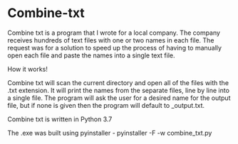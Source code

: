 # Combine-txt

Combine txt is a program that I wrote for a local company. The company receives hundreds of text files with one or two names in each file. The request was for a solution to speed up the process of having to manually open each file and paste the names into a single text file.

 

How it works!

Combine txt will scan the current directory and open all of the files with the .txt extension. It will print the names from the separate files, line by line into a single file. The program will ask the user for a desired name for the output file, but if none is given then the program will default to _output.txt.

 
Combine txt is written in Python 3.7

The .exe was built using pyinstaller 
    - pyinstaller -F -w combine_txt.py